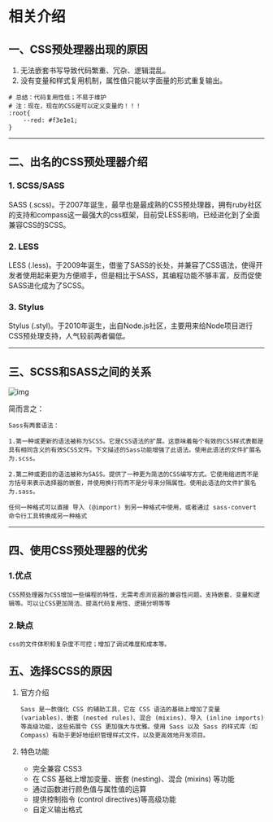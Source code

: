 # 相关介绍

## 一、CSS预处理器出现的原因

1. 无法嵌套书写导致代码繁重、冗杂、逻辑混乱。
2. 没有变量和样式复用机制，属性值只能以字面量的形式重复输出。

```shell
# 总结：代码复用性低；不易于维护
# 注：现在，现在的CSS是可以定义变量的！！！
:root{
    --red: #f3e1e1;
}
```

------

## 二、出名的CSS预处理器介绍

### 1. SCSS/SASS

SASS (.scss)。于2007年诞生，最早也是最成熟的CSS预处理器，拥有ruby社区的支持和compass这一最强大的css框架，目前受LESS影响，已经进化到了全面兼容CSS的SCSS。

### 2. LESS

LESS (.less)。于2009年诞生，借鉴了SASS的长处，并兼容了CSS语法，使得开发者使用起来更为方便顺手，但是相比于SASS，其编程功能不够丰富，反而促使SASS进化成为了SCSS。

### 3. Stylus

Stylus (.styl)。于2010年诞生，出自Node.js社区，主要用来给Node项目进行CSS预处理支持，人气较前两者偏低。

------

## 三、SCSS和SASS之间的关系

![img](https://gitee.com/rogerskelamen/mdpic/raw/master/img/image-20200706194107318.png)

简而言之：

```
Sass有两套语法：

1.第一种或更新的语法被称为SCSS。它是CSS语法的扩展。这意味着每个有效的CSS样式表都是具有相同含义的有效SCSS文件。下文描述的Sass功能增强了此语法。使用此语法的文件扩展名为.scss。

2.第二种或更旧的语法被称为SASS。提供了一种更为简洁的CSS编写方式。它使用缩进而不是方括号来表示选择器的嵌套，并使用换行符而不是分号来分隔属性。使用此语法的文件扩展名为.sass。

任何一种格式可以直接 导入 (@import) 到另一种格式中使用，或者通过 sass-convert 命令行工具转换成另一种格式
```

------

## 四、使用CSS预处理器的优劣

### 1.优点

```
CSS预处理器为CSS增加一些编程的特性，无需考虑浏览器的兼容性问题。支持嵌套、变量和逻辑等。可以让CSS更加简洁、提高代码复用性、逻辑分明等等
```

### 2.缺点

```
css的文件体积和复杂度不可控；增加了调试难度和成本等。
```

## 五、选择SCSS的原因

1. 官方介绍

   ```
   Sass 是一款强化 CSS 的辅助工具，它在 CSS 语法的基础上增加了变量 (variables)、嵌套 (nested rules)、混合 (mixins)、导入 (inline imports) 等高级功能，这些拓展令 CSS 更加强大与优雅。使用 Sass 以及 Sass 的样式库（如 Compass）有助于更好地组织管理样式文件，以及更高效地开发项目。
   ```

2. 特色功能

   - 完全兼容 CSS3
   - 在 CSS 基础上增加变量、嵌套 (nesting)、混合 (mixins) 等功能
   - 通过函数进行颜色值与属性值的运算
   - 提供控制指令 (control directives)等高级功能
   - 自定义输出格式
